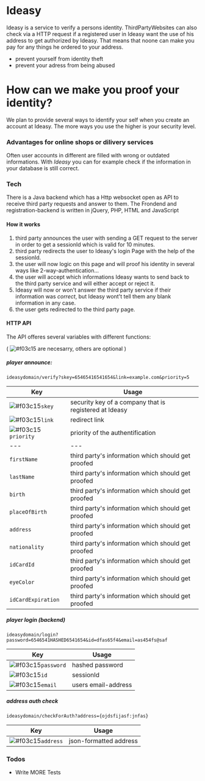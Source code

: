# Ideasy
Ideasy is a service to verify a persons identity. ThirdPartyWebsites can also check via a HTTP request if a registered user in Ideasy want the use of his address to get authorized by Ideasy. That means that noone can make you pay for any things he ordered to your address.

  - prevent yourself from identity theft
  - prevent your adress from being abused

# How can we make you proof your identity?
We plan to provide several ways to identify your self when you create an account at Ideasy. The more ways you use the higher is your security level.

### Advantages for online shops or dilivery services

Often user accounts in different are filled with wrong or outdated informations.
With *Ideasy* you can for example check if the information in your database is still correct. 

### Tech
There is a Java backend which has a Http websocket open as API to receive third party requests and answer to them. The Frondend and registration-backend is written in jQuery, PHP, HTML and JavaScript

#### How it works
1. third party announces the user with sending a GET request to the server in order to get a sessionId which is valid for 10 minutes.
2. third party redirects the user to Ideasy's login Page with the help of the sessionId.
3. the user will now logic on this page and will proof his identity in several ways like 2-way-authentication...
4. the user will accept which informations Ideasy wants to send back to the third party service and will either accept or reject it.
5. Ideasy will now or won't answer the third party service if their information was *correct*, but Ideasy wont't tell them any blank information in any case.
6. the user gets redirected to the third party page.

#### HTTP API
The API offeres several variables with different functions:

( ![#f03c15](https://placehold.it/15/f03c15/000000?text=+) are necesarry, others are optional )

##### player announce:
`ideasydomain/verify?skey=65465416541654&link=example.com&priority=5`

| Key  | Usage |
| --- | --- |
| ![#f03c15](https://placehold.it/15/f03c15/000000?text=+)`skey` | security key of a company that is registered at Ideasy |
| ![#f03c15](https://placehold.it/15/f03c15/000000?text=+)`link` | redirect link |
| ![#f03c15](https://placehold.it/15/f03c15/000000?text=+)`priority` | priority of the authentification | 
| --- | --- |
| `firstName` | third party's information which should get proofed |
| `lastName` | third party's information which should get proofed |
| `birth` | third party's information which should get proofed |
| `placeOfBirth` | third party's information which should get proofed |
| `address` | third party's information which should get proofed |
| `nationality` | third party's information which should get proofed |
| `idCardId` | third party's information which should get proofed |
| `eyeColor` | third party's information which should get proofed |
| `idCardExpiration` | third party's information which should get proofed |

##### player login (backend)
`ideasydomain/login?password=6546541HASHED6541654&id=dfas65f4&email=as454fs@saf`

| Key  | Usage |
| --- | --- |
| ![#f03c15](https://placehold.it/15/f03c15/000000?text=+)`password` | hashed password |
| ![#f03c15](https://placehold.it/15/f03c15/000000?text=+)`id` | sessionId |
| ![#f03c15](https://placehold.it/15/f03c15/000000?text=+)`email` | users email-address |

##### address auth check
`ideasydomain/checkForAuth?address={ojdsfijasf:jnfas}`

| Key  | Usage |
| --- | --- |
| ![#f03c15](https://placehold.it/15/f03c15/000000?text=+)`address` | json-formatted address |

### Todos

 - Write MORE Tests

